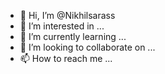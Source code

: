 - 👋 Hi, I’m @Nikhilsarass
- 👀 I’m interested in ...
- 🌱 I’m currently learning ...
- 💞️ I’m looking to collaborate on ...
- 📫 How to reach me ...

<!---
Nikhilsarass/Nikhilsarass is a ✨ special ✨ repository because its `README.md` (this file) appears on your GitHub profile.
You can click the Preview link to take a look at your changes.
--->
